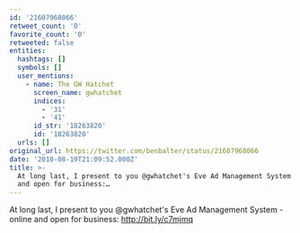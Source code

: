 ```yaml
---
id: '21607968066'
retweet_count: '0'
favorite_count: '0'
retweeted: false
entities:
  hashtags: []
  symbols: []
  user_mentions:
    - name: The GW Hatchet
      screen_name: gwhatchet
      indices:
        - '31'
        - '41'
      id_str: '18263820'
      id: '18263820'
  urls: []
original_url: https://twitter.com/benbalter/status/21607968066
date: '2010-08-19T21:09:52.000Z'
title: >-
  At long last, I present to you @gwhatchet's Eve Ad Management System - online
  and open for business:…
---
```


At long last, I present to you @gwhatchet's Eve Ad Management System - online and open for business: http://bit.ly/c7mjmq